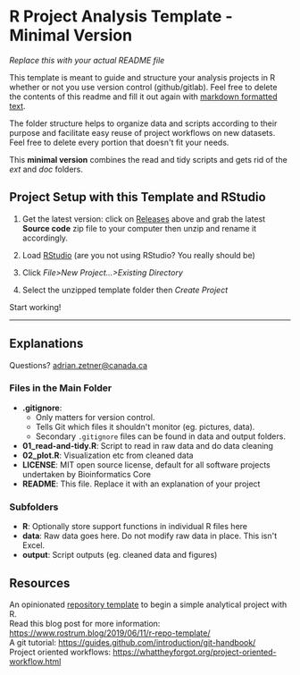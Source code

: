 # R Project Analysis Template - Minimal Version
_Replace this with your actual README file_

This template is meant to guide and structure your analysis projects in R whether or not you use version control (github/gitlab). Feel free to delete the contents of this readme and fill it out again with [markdown formatted text](https://github.com/adam-p/markdown-here/wiki/Markdown-Cheatsheet).

The folder structure helps to organize data and scripts according to their purpose and facilitate easy reuse of project workflows on new datasets. Feel free to delete every portion that doesn't fit your needs.

This **minimal version** combines the read and tidy scripts and gets rid of the *ext* and *doc* folders.  

## Project Setup with this Template and RStudio

1. Get the latest version: click on [Releases](https://github.com/TheZetner/r-project-template/releases) above and grab the latest **Source code** zip file to your computer then unzip and rename it accordingly.  

2. Load [RStudio](https://www.rstudio.com/) (are you not using RStudio? You really should be)  

3. Click _File>New Project...>Existing Directory_  

4. Select the unzipped template folder then _Create Project_  

Start working!

---

## Explanations

Questions? [adrian.zetner@canada.ca](mailto:adrian.zetner@canada.ca)

### Files in the Main Folder

* **.gitignore**: 
    * Only matters for version control.  
    * Tells Git which files it shouldn't monitor (eg. pictures, data).  
    * Secondary `.gitignore` files can be found in data and output folders.      
* **01_read-and-tidy.R**: Script to read in raw data and do data cleaning  
* **02_plot.R**: Visualization etc from cleaned data
* **LICENSE**: MIT open source license, default for all software projects undertaken by Bioinformatics Core  
* **README**: This file. Replace it with an explanation of your project  

### Subfolders  

* **R**: Optionally store support functions in individual R files here  
* **data**: Raw data goes here. Do not modify raw data in place. This isn't Excel.  
* **output**: Script outputs (eg. cleaned data and figures)  

## Resources
An opinionated [repository template](https://github.blog/2019-06-06-generate-new-repositories-with-repository-templates/)
to begin a simple analytical project with R.  
Read this blog post for more information: https://www.rostrum.blog/2019/06/11/r-repo-template/  
A git tutorial: https://guides.github.com/introduction/git-handbook/  
Project oriented workflows: https://whattheyforgot.org/project-oriented-workflow.html 